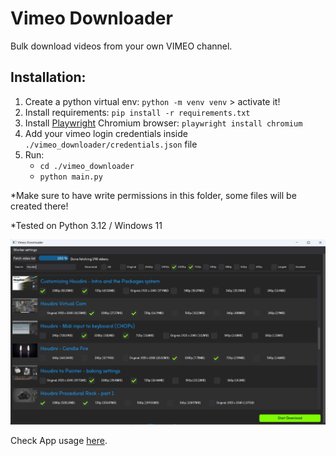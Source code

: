 # Vimeo Downloader
 Bulk download videos from your own VIMEO channel.
 
 
## Installation:
1. Create a python virtual env: `python -m venv venv` > activate it!
2. Install requirements: `pip install -r requirements.txt`
3. Install [Playwright](https://playwright.dev/python) Chromium browser: `playwright install chromium`
4. Add your vimeo login credentials inside `./vimeo_downloader/credentials.json` file
5. Run:
	- `cd ./vimeo_downloader`
	- `python main.py`

*Make sure to have write permissions in this folder, some files will be created there!

*Tested on Python 3.12 / Windows 11

![Screenshot](images/screenshot.jpg)

Check App usage [here](https://github.com/fabriciochamon/Vimeo_Downloader/tree/main/vimeo_downloader).



 
 
